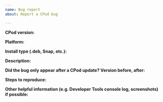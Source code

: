 ```yaml
---
name: Bug report
about: Report a CPod bug

---
```


**CPod version:**

**Platform:**

**Install type (.deb, Snap, etc.):**

**Description:**

**Did the bug only appear after a CPod update? Version before, after:**

**Steps to reproduce:**

**Other helpful information (e.g. Developer Tools console log, screenshots) if possible:**
